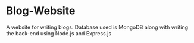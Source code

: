 # Blog-Website
A website for writing blogs. Database used is MongoDB along with writing the back-end using Node.js and Express.js

